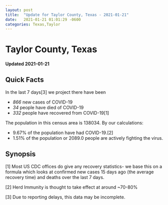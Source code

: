 ```yaml
---
layout: post
title:  "Update for Taylor County, Texas - 2021-01-21"
date:   2021-01-21 01:01:29 -0600
categories: Texas,Taylor
---
```


# Taylor County, Texas
#### Updated 2021-01-21

## Quick Facts

In the last 7 days[3] we project there have been
- *866* new cases of COVID-19
- *34* people have died of COVID-19
- *332* people have recovered from COVID-19[1]

The population in this census area is 138034. By our calculations:
- 9.67% of the population have had COVID-19.[2]
- 1.51% of the population or 2089.0 people are actively fighting the virus.

## Synopsis




[1] Most US CDC offices do give any recovery statistics- we base this on a formula which looks at confirmed new cases
15 days ago (the average recovery time) and deaths over the last 7 days.

[2] Herd Immunity is thought to take effect at around ~70-80%

[3] Due to reporting delays, this data may be incomplete.
 
    